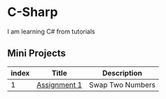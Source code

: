 # C-Sharp
I am learning C# from tutorials

## Mini Projects

| index | Title |Description|
| -------|-------|-------|
| 1 | [Assignment 1](https://github.com/rahiltariq07/C-Sharp/tree/main/Assignment-1) |Swap Two Numbers|

